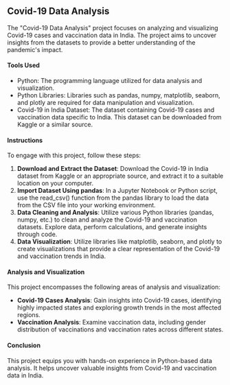 ## Covid-19 Data Analysis
The "Covid-19 Data Analysis" project focuses on analyzing and visualizing Covid-19 cases and vaccination data in India. The project aims to uncover insights from the datasets to provide a better understanding of the pandemic's impact.

#### Tools Used
- Python: The programming language utilized for data analysis and visualization.
- Python Libraries: Libraries such as pandas, numpy, matplotlib, seaborn, and plotly are required for data manipulation and visualization.
- Covid-19 in India Dataset: The dataset containing Covid-19 cases and vaccination data specific to India. This dataset can be downloaded from Kaggle or a similar source.

#### Instructions
To engage with this project, follow these steps:
1. **Download and Extract the Dataset**: Download the Covid-19 in India dataset from Kaggle or an appropriate source, and extract it to a suitable location on your computer.
2. **Import Dataset Using pandas**: In a Jupyter Notebook or Python script, use the read_csv() function from the pandas library to load the data from the CSV file into your working environment.
3. **Data Cleaning and Analysis**: Utilize various Python libraries (pandas, numpy, etc.) to clean and analyze the Covid-19 and vaccination datasets. Explore data, perform calculations, and generate insights through code.
4. **Data Visualization**: Utilize libraries like matplotlib, seaborn, and plotly to create visualizations that provide a clear representation of the Covid-19 and vaccination trends in India.

#### Analysis and Visualization
This project encompasses the following areas of analysis and visualization:
- **Covid-19 Cases Analysis**: Gain insights into Covid-19 cases, identifying highly impacted states and exploring growth trends in the most affected regions.
- **Vaccination Analysis**: Examine vaccination data, including gender distribution of vaccinations and vaccination rates across different states.

#### Conclusion
This project equips you with hands-on experience in Python-based data analysis. It helps uncover valuable insights from Covid-19 and vaccination data in India.
